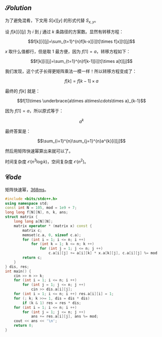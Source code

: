 ## $\mathcal{S}olution$

为了避免混肴，下文用 $S[x][y]$ 的形式代替 $S_{x,y}$。

设 $f[k][i][j]$ 为 $i$ 到 $j$ 通过 $k$ 条路径的方案数。显然有转移方程：

$$f[k][i][j]=\sum_{t=1}^{n}f[k-x][i][t]\times f[x][t][j]$$

$x$ 取什么值都行，但是取 $1$ 最方便，因为 $f[1]=a$，转移方程如下：

$$f[k][i][j]=\sum_{t=1}^{n}f[k-1][i][t]\times a[t][j]$$

我们发现，这个式子长得更矩阵乘法一模一样！所以转移方程变成了：

$$f[k]=f[k-1]\times a$$

最终的 $f[k]$ 就是：

$$f[1]\times \underbrace{a\times a\times\cdots\times a}_{k-1}$$

因为 $f[1]=a$，所以原式等于：

$$a^{k}$$

最终答案是：

$$\sum_{i=1}^{n}\sum_{j=1}^{n}a^{k}[i][j]$$

然后用矩阵快速幂算出来就可以了。

时间复杂度 $\mathcal{O}(n^3\log k)$，空间复杂度 $\mathcal{O}(n^2)$。

## $\mathcal{C}ode$

矩阵快速幂，[368ms](https://www.luogu.com.cn/record/89056095)。

```cpp
#include <bits/stdc++.h>
using namespace std;
const int N = 105, mod = 1e9 + 7;
long long f[N][N], n, k, ans;
struct matrix {
	long long a[N][N];
	matrix operator * (matrix x) const {
		matrix c;
		memset(c.a, 0, sizeof c.a);
		for (int i = 1; i <= n; i ++)
			for (int k = 1; k <= n; k ++)
				for (int j = 1; j <= n; j ++)
					c.a[i][j] += a[i][k] * x.a[k][j], c.a[i][j] %= mod;
		return c;
	}
} dis, res;
int main() {
	cin >> n >> k;
	for (int i = 1; i <= n; i ++)
		for (int j = 1; j <= n; j ++)
			cin >> dis.a[i][j];
	for (int i = 1; i <= n; i ++) res.a[i][i] = 1;
	for (; k; k >>= 1, dis = dis * dis)
		if (k & 1) res = res * dis;
	for (int i = 1; i <= n; i ++)
		for (int j = 1; j <= n; j ++)
			ans += res.a[i][j], ans %= mod;
	cout << ans << '\n';
	return 0;
}
```
